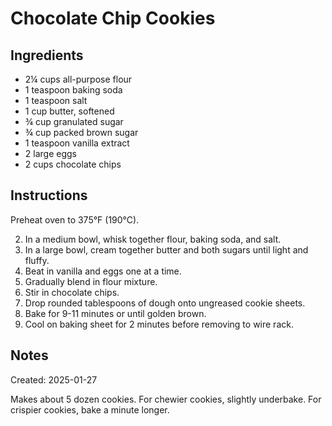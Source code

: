 # Chocolate Chip Cookies

## Ingredients

- 2¼ cups all-purpose flour
- 1 teaspoon baking soda
- 1 teaspoon salt
- 1 cup butter, softened
- ¾ cup granulated sugar
- ¾ cup packed brown sugar
- 1 teaspoon vanilla extract
- 2 large eggs
- 2 cups chocolate chips

## Instructions

 Preheat oven to 375°F (190°C).

2. In a medium bowl, whisk together flour, baking soda, and salt.
3. In a large bowl, cream together butter and both sugars until light and fluffy.
4. Beat in vanilla and eggs one at a time.
5. Gradually blend in flour mixture.
6. Stir in chocolate chips.
7. Drop rounded tablespoons of dough onto ungreased cookie sheets.
8. Bake for 9-11 minutes or until golden brown.
9. Cool on baking sheet for 2 minutes before removing to wire rack.

## Notes

Created: 2025-01-27

Makes about 5 dozen cookies. For chewier cookies, slightly underbake. For crispier cookies, bake a minute longer.